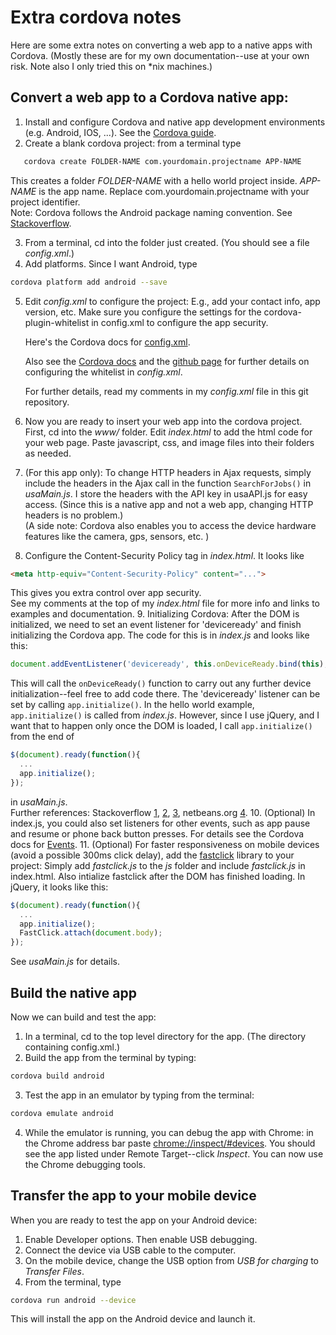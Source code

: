 # Extra cordova notes

Here are some extra notes on converting a web app to a native 
apps with Cordova.  (Mostly these are for my own documentation--use at
your own risk.  Note also I only tried this on *nix machines.)

## Convert a web app to a Cordova native app:

1. Install and configure Cordova and native app development
environments (e.g. Android, IOS, ...). See the
[Cordova guide](https://cordova.apache.org/docs/en/latest/guide/cli/index.html).
2. Create a blank cordova project: from a terminal type 
```bash
   cordova create FOLDER-NAME com.yourdomain.projectname APP-NAME
```
This creates a folder *FOLDER-NAME* with a hello world project 
inside.  *APP-NAME* is the app name.  Replace com.yourdomain.projectname
with your project identifier.  
Note: Cordova follows the Android package naming convention.
See [Stackoverflow](http://stackoverflow.com/questions/6273892/android-package-name-convention).

3. From a terminal, cd into the folder just created.  (You should see a file *config.xml*.)
4. Add platforms.  Since I want Android, type
```bash
cordova platform add android --save
```
5. Edit *config.xml* to configure the project: E.g., add your contact info, app version, etc.
   Make sure you configure the settings for the cordova-plugin-whitelist 
   in config.xml to configure the app security.
   
   Here's the Cordova docs for [config.xml](https://cordova.apache.org/docs/en/latest/config_ref/).

   Also see the [Cordova docs](https://cordova.apache.org/docs/en/latest/reference/cordova-plugin-whitelist/)
   and the [github page](https://github.com/apache/cordova-plugin-whitelist) for further details on 
   configuring the whitelist in *config.xml*.
   
   For further details, read my comments in my *config.xml* file in this git repository.
6. Now you are ready to insert your web app into the cordova project.  
   First, cd into the *www/* folder.  Edit *index.html* to add the html code for your web page.
   Paste javascript, css, and image files into their folders as needed.
7. (For this app only): To change HTTP headers in Ajax requests, simply include the headers 
in the Ajax call in the function ```SearchForJobs()``` in 
*usaMain.js*.  I store the headers with the API key in usaAPI.js for easy access.
(Since this is a native app and not a web app, changing HTTP headers is no problem.)  
(A side note: Cordova also enables you to access the device hardware
features like the camera, gps, sensors, etc. )

7. Configure the Content-Security Policy <meta> tag in *index.html*.  It looks like
```html
<meta http-equiv="Content-Security-Policy" content="...">
```
This gives you extra control over app security.  
See my comments at the top of my *index.html* file for more info and links
to examples and documentation.
9. Initializing Cordova: After the DOM is initialized, we need to 
set an event listener for 'deviceready' and finish initializing the 
Cordova app.  The code for this is in *index.js* and looks like this:
```javascript
document.addEventListener('deviceready', this.onDeviceReady.bind(this), false);
```
This will call the ```onDeviceReady()``` function to carry out any further
device initialization--feel free to add code there.
The 'deviceready' listener can be set by calling ```app.initialize()```.
In the hello world example, ```app.initialize()```
is called from *index.js*.  However, since I use jQuery, and I want that 
to happen only once the DOM is loaded, I call ```app.initialize()``` from 
the end of 
```javascript
$(document).ready(function(){
  ...
  app.initialize();
});
```
in *usaMain.js*.  
Further references: Stackoverflow [1](http://stackoverflow.com/a/23201738),
[2](http://stackoverflow.com/a/12576086),
[3](http://stackoverflow.com/a/14109006), netbeans.org
[4](https://netbeans.org/kb/docs/webclient/cordova-gettingstarted.html). 
10. (Optional) In index.js, you could also set listeners for other events,
such as app pause and resume or phone back button presses. For details
see the Cordova docs for [Events](https://cordova.apache.org/docs/en/latest/cordova/events/events.html).
11. (Optional) For faster responsiveness on mobile devices 
  (avoid a possible 300ms click delay), add the 
  [fastclick](https://github.com/ftlabs/fastclick) library to your project:
   Simply add *fastclick.js* to the *js* folder and include 
   *fastclick.js* in index.html.  Also intialize fastclick after the 
   DOM has finished loading.  In jQuery, it looks like this:
```javascript
$(document).ready(function(){
  ...
  app.initialize();
  FastClick.attach(document.body);
});
```
See *usaMain.js* for details.


## Build the native app

Now we can build and test the app:

1. In a terminal, cd to the top level directory for the app.  (The directory containing config.xml.)
2. Build the app from the terminal by typing:
```bash
cordova build android
```
3. Test the app in an emulator by typing from the terminal:
```bash
cordova emulate android
```
4. While the emulator is running, you can debug the app with Chrome: in the 
Chrome address bar paste [chrome://inspect/#devices](chrome://inspect/#devices).  You should see the app
listed under Remote Target--click *Inspect*.  You can now use the Chrome debugging tools.

## Transfer the app to your mobile device

When you are ready to test the app on your Android device:

1. Enable Developer options.  Then enable USB debugging.
2. Connect the device via USB cable to the computer.  
3. On the mobile device, change the USB option from *USB for charging* to *Transfer Files*.
3. From the terminal, type
```bash
cordova run android --device
```
This will install the app on the Android device and launch it.
